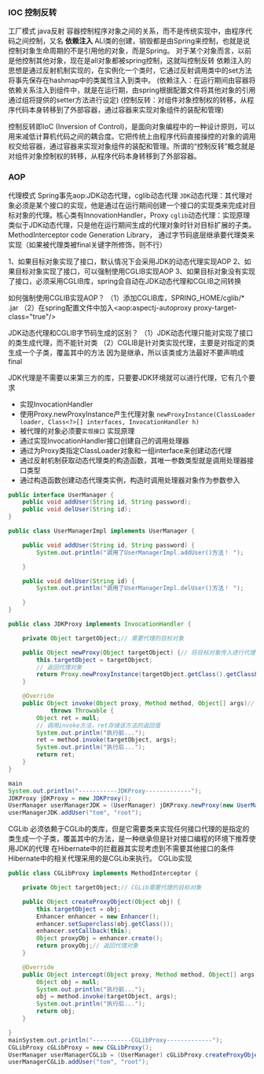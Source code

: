 ### IOC **控制反转**  
工厂模式 java反射
容器控制程序对象之间的关系，而不是传统实现中，由程序代码之间控制，又名 **依赖注入**
ALl类的创建，销毁都是由Spring来控制，也就是说控制对象生命周期的不是引用他的对象，而是Spring。
对于某个对象而言，以前是他控制其他对象，现在是all对象都被spring控制，这就叫控制反转
依赖注入的思想是通过反射机制实现的，在实例化一个类时，它通过反射调用类中的set方法将事先保存在hashmap中的类属性注入到类中。
(依赖注入：在运行期间由容器将依赖关系注入到组件中，就是在运行期，由spring根据配置文件将其他对象的引用通过组将提供的setter方法进行设定)
(控制反转：对组件对象控制权的转移，从程序代码本身转移到了外部容器，通过容器来实现对象组件的装配和管理)

控制反转即IoC (Inversion of Control)，是面向对象编程中的一种设计原则，可以用来减低计算机代码之间的耦合度。它把传统上由程序代码直接操控的对象的调用权交给容器，通过容器来实现对象组件的装配和管理。所谓的“控制反转”概念就是对组件对象控制权的转移，从程序代码本身转移到了外部容器。

### AOP
代理模式
Spring事先aop:JDK动态代理，cglib动态代理
`JDK`动态代理：其代理对象必须是某个接口的实现，他是通过在运行期间创建一个接口的实现类来完成对目标对象的代理。核心类有InnovationHandler，Proxy
`cglib`动态代理：实现原理类似于JDK动态代理，只是他在运行期间生成的代理对象时针对目标扩展的子类。MethodInterceptor
code Generation Library， 通过字节码底层继承要代理类来实现（如果被代理类被final关键字所修饰，则不行）

1、如果目标对象实现了接口，默认情况下会采用JDK的动态代理实现AOP
2、如果目标对象实现了接口，可以强制使用CGLIB实现AOP
3、如果目标对象没有实现了接口，必须采用CGLIB库，spring会自动在JDK动态代理和CGLIB之间转换

如何强制使用CGLIB实现AOP？
 （1）添加CGLIB库，SPRING_HOME/cglib/* .jar
 （2）在spring配置文件中加入<aop:aspectj-autoproxy proxy-target-class="true"/>

 JDK动态代理和CGLIB字节码生成的区别？
  （1）JDK动态代理只能对实现了接口的类生成代理，而不能针对类
  （2）CGLIB是针对类实现代理，主要是对指定的类生成一个子类，覆盖其中的方法
    因为是继承，所以该类或方法最好不要声明成final

JDK代理是不需要以来第三方的库，只要要JDK环境就可以进行代理，它有几个要求
* 实现InvocationHandler
* 使用Proxy.newProxyInstance产生代理对象 `newProxyInstance(ClassLoader loader, Class<?>[] interfaces, InvocationHandler h)`
* 被代理的对象必须要`实现接口`
实现原理
* 通过实现InvocationHandler接口创建自己的调用处理器
* 通过为Proxy类指定ClassLoader对象和一组interface来创建动态代理
* 通过反射机制获取动态代理类的构造函数，其唯一参数类型就是调用处理器接口类型
* 通过构造函数创建动态代理类实例，构造时调用处理器对象作为参数参入
```java
public interface UserManager {    
    public void addUser(String id, String password);    
    public void delUser(String id);    
}

public class UserManagerImpl implements UserManager {    

    public void addUser(String id, String password) {    
        System.out.println("调用了UserManagerImpl.addUser()方法！ ");    

    }    

    public void delUser(String id) {    
        System.out.println("调用了UserManagerImpl.delUser()方法！ ");    

    }    
}  

public class JDKProxy implements InvocationHandler {

	private Object targetObject;// 需要代理的目标对象

	public Object newProxy(Object targetObject) {// 将目标对象传入进行代理
		this.targetObject = targetObject;
		// 返回代理对象
		return Proxy.newProxyInstance(targetObject.getClass().getClassLoader(), targetObject.getClass().getInterfaces(),this);
	}

	@Override
	public Object invoke(Object proxy, Method method, Object[] args)// invoke方法
			throws Throwable {
		Object ret = null;
		// 调用invoke方法，ret存储该方法的返回值
		System.out.println("执行前...");
		ret = method.invoke(targetObject, args);
		System.out.println("执行后...");
		return ret;
	}
}

main
System.out.println("-----------JDKProxy-------------");
JDKProxy jDKProxy = new JDKProxy();
UserManager userManagerJDK = (UserManager) jDKProxy.newProxy(new UserManagerImpl());
userManagerJDK.addUser("tom", "root");
```



CGLib 必须依赖于CGLib的类库，但是它需要类来实现任何接口代理的是指定的类生成一个子类，覆盖其中的方法，是一种继承但是针对接口编程的环境下推荐使用JDK的代理
在Hibernate中的拦截器其实现考虑到不需要其他接口的条件Hibernate中的相关代理采用的是CGLib来执行。
CGLib实现
```java
public class CGLibProxy implements MethodInterceptor {

	private Object targetObject;// CGLib需要代理的目标对象

	public Object createProxyObject(Object obj) {
		this.targetObject = obj;
		Enhancer enhancer = new Enhancer();
		enhancer.setSuperclass(obj.getClass());
		enhancer.setCallback(this);
		Object proxyObj = enhancer.create();
		return proxyObj;// 返回代理对象
	}

	@Override
	public Object intercept(Object proxy, Method method, Object[] args, MethodProxy methodProxy) throws Throwable {
		Object obj = null;
		System.out.println("执行前...");
		obj = method.invoke(targetObject, args);
		System.out.println("执行后...");
		return obj;
	}

}
mainSystem.out.println("-----------CGLibProxy-------------");
CGLibProxy cGLibProxy = new CGLibProxy();
UserManager userManagerCGLib = (UserManager) cGLibProxy.createProxyObject(new UserManagerImpl());
userManagerCGLib.addUser("tom", "root");
```
